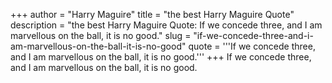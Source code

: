 +++
author = "Harry Maguire"
title = "the best Harry Maguire Quote"
description = "the best Harry Maguire Quote: If we concede three, and I am marvellous on the ball, it is no good."
slug = "if-we-concede-three-and-i-am-marvellous-on-the-ball-it-is-no-good"
quote = '''If we concede three, and I am marvellous on the ball, it is no good.'''
+++
If we concede three, and I am marvellous on the ball, it is no good.
